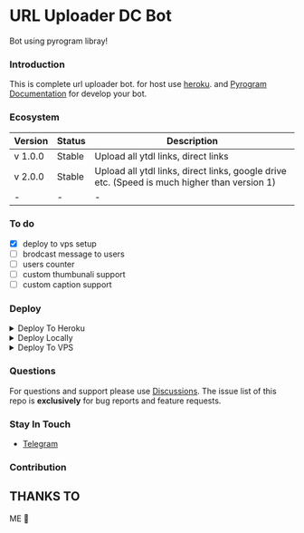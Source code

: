 # URL Uploader DC Bot

Bot using pyrogram libray!

<h3>Introduction</h3>
<p>This is complete url uploader bot. for host use <a href="https://dashboard.heroku.com/" target="_blank" rel="noopener noreferrer">heroku</a>. and <a href="https://docs.pyrogram.org" target="_blank" rel="noopener noreferrer">Pyrogram Documentation</a> for develop your bot.</p>

<h3>Ecosystem</h3>

| Version              | Status                | Description                                                                    | 
| -------------------- | --------------------- | ------------------------------------------------------------------------------ |
| v 1.0.0              | Stable                | Upload all ytdl links, direct links                                            |
| v 2.0.0              | Stable                | Upload all ytdl links, direct links, google drive etc. (Speed is much higher than version 1) |
|           -          |           -           |                                    -                                           |

<h3>To do</h3>

 * [x] deploy to vps setup
 * [ ] brodcast message to users
 * [ ] users counter
 * [ ] custom thumbunali support
 * [ ] custom caption support
 
<h3>Deploy</h3>

<details><summary>Deploy To Heroku</summary>
<p>
<p>browse bellow link with your forked link</p>

<a href="https://heroku.com/deploy?template=https://github.com/nkhash1/uploaderhashbot"><img src="https://www.herokucdn.com/deploy/button.svg" ></a>
</p>
</details>

<details><summary>Deploy Locally</summary>
<p>
<pre>
# Fork Repo
# Edit Uploader/config.py with variables

git clone <YOUR_REPO_LINK>
cd <YOUR_REPO_NAME> 
pip3 install -U -r requirements.txt
python bot.py
</pre>
</p>
</details>

<details><summary>Deploy To VPS</summary>
<p>
<pre>
git clone https://github.com/selfie-bd/UrlUploadDcBot
pip3 install -U -r requirements.txt
# Edit info.py with variables.
python bot.py
</pre>
</p>
</details>

<h3>Questions</h3>

<p>For questions and support please use <a href="https://github.com/selfie-bd/UrlUploadDcBot/discussions" target="_blank" rel="noopener noreferrer">Discussions</a>. The issue list of this repo is <strong>exclusively</strong> for bug reports and feature requests.</p>

<h3>Stay In Touch</h3>

- [Telegram](https://t.me/Selfiebd)

<h3>Contribution</h3>

<!-- markdownlint-restore -->
<!-- prettier-ignore-end -->

<!-- ALL-CONTRIBUTORS-LIST:END -->

## THANKS TO

ME 😤

